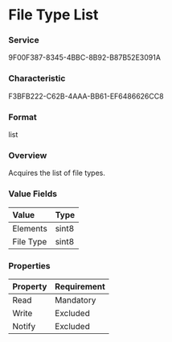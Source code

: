 # File Type List

### Service

9F00F387-8345-4BBC-8B92-B87B52E3091A

### Characteristic

F3BFB222-C62B-4AAA-BB61-EF6486626CC8

### Format

list

### Overview

Acquires the list of file types.

### Value Fields

| Value | Type |
|:--|:--|
| Elements | sint8 |
| File Type | sint8 |

### Properties

| Property | Requirement |
|:--|:--|
| Read | Mandatory |
| Write | Excluded |
| Notify | Excluded |
